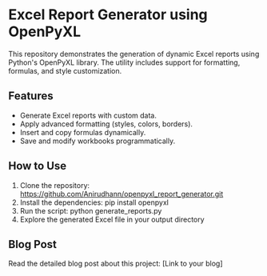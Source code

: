 # Excel Report Generator using OpenPyXL
This repository demonstrates the generation of dynamic Excel reports using Python's OpenPyXL library. The utility includes support for formatting, formulas, and style customization.

## Features
- Generate Excel reports with custom data.
- Apply advanced formatting (styles, colors, borders).
- Insert and copy formulas dynamically.
- Save and modify workbooks programmatically.

## How to Use
1. Clone the repository: https://github.com/Anirudhann/openpyxl_report_generator.git
2. Install the dependencies: pip install openpyxl
3. Run the script: python generate_reports.py
4. Explore the generated Excel file in your output directory


## Blog Post
Read the detailed blog post about this project: [Link to your blog]

